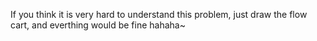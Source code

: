 If you think it is very hard to understand this problem, just draw the flow cart, and everthing would be fine hahaha~
